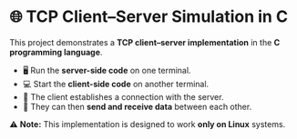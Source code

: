 # 🌐 TCP Client–Server Simulation in C

This project demonstrates a **TCP client–server implementation** in the **C programming language**.  

- 🖥️ Run the **server-side code** on one terminal.  
- 💻 Start the **client-side code** on another terminal.  
- 🔗 The client establishes a connection with the server.  
- 📡 They can then **send and receive data** between each other.  

⚠️ **Note:** This implementation is designed to work **only on Linux** systems.

